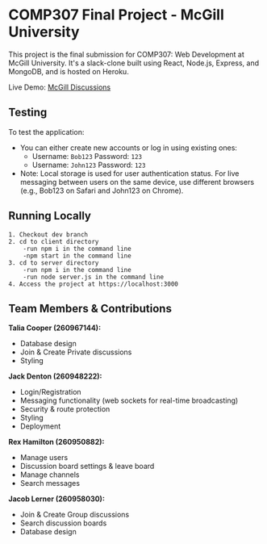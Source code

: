 # COMP307 Final Project - McGill University

This project is the final submission for COMP307: Web Development at McGill University. It's a slack-clone built using React, Node.js, Express, and MongoDB, and is hosted on Heroku.

Live Demo: [McGill Discussions](https://mcgill-discussions-146b67784000.herokuapp.com)

## Testing

To test the application:

- You can either create new accounts or log in using existing ones:
  - Username: `Bob123` Password: `123`
  - Username: `John123` Password: `123`
- Note: Local storage is used for user authentication status. For live messaging between users on the same device, use different browsers (e.g., Bob123 on Safari and John123 on Chrome).

## Running Locally 
    1. Checkout dev branch 
    2. cd to client directory
        -run npm i in the command line
        -npm start in the command line
    3. cd to server directory
        -run npm i in the command line
        -run node server.js in the command line
    4. Access the project at https://localhost:3000


## Team Members & Contributions

**Talia Cooper (260967144):**
- Database design
- Join & Create Private discussions
- Styling

**Jack Denton (260948222):**
- Login/Registration
- Messaging functionality (web sockets for real-time broadcasting)
- Security & route protection
- Styling
- Deployment

**Rex Hamilton (260950882):**
- Manage users
- Discussion board settings & leave board
- Manage channels
- Search messages

**Jacob Lerner (260958030):**
- Join & Create Group discussions
- Search discussion boards
- Database design




